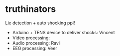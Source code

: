# truthinators
Lie detection + auto shocking ppl!

- Arduino + TENS device to deliver shocks: Vincent
- Video processing: 
- Audio processing: Ravi
- EEG processing: Veer


